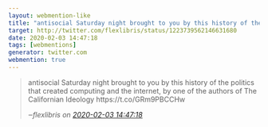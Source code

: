 ```yaml
---
layout: webmention-like
title: "antisocial Saturday night brought to you by this history of the politics that created computing and the internet, by one of the authors of The Californian Ideology https://t.co/GRm9PBCCHw"
target: http://twitter.com/flexlibris/status/1223739562146631680
date: 2020-02-03 14:47:18
tags: [webmentions]
generator: twitter.com
webmention: true
---
```




<blockquote class="external-citation">
  <p>
    antisocial Saturday night brought to you by this history of the politics that created computing and the internet, by one of the authors of The Californian Ideology https://t.co/GRm9PBCCHw
  </p>
  <cite>‒<span class="p-author p-name">flexlibris</span>
    on
    <a href="http://twitter.com/flexlibris/status/1223739562146631680" rel="external nofollow" target="_blank">2020-02-03 14:47:18</a>
  </cite>
</blockquote>



